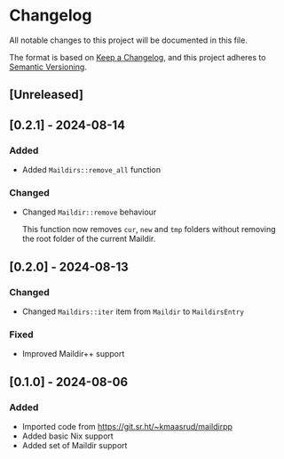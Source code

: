 # Changelog

All notable changes to this project will be documented in this file.

The format is based on [Keep a Changelog](https://keepachangelog.com/en/1.0.0/),
and this project adheres to [Semantic Versioning](https://semver.org/spec/v2.0.0.html).

## [Unreleased]

## [0.2.1] - 2024-08-14

### Added

- Added `Maildirs::remove_all` function

### Changed

- Changed `Maildir::remove` behaviour

  This function now removes `cur`, `new` and `tmp` folders without removing the root folder of the current Maildir.

## [0.2.0] - 2024-08-13

### Changed

- Changed `Maildirs::iter` item from `Maildir` to `MaildirsEntry`

### Fixed

- Improved Maildir++ support

## [0.1.0] - 2024-08-06

### Added

- Imported code from <https://git.sr.ht/~kmaasrud/maildirpp>
- Added basic Nix support
- Added set of Maildir support
